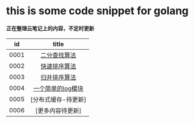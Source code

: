 # this is some code snippet for golang

#### 正在整理云笔记上的内容，不定时更新

|id|title|
|:---:|:---:|
|0001|[二分查找算法](https://github.com/lyx003288/golang/blob/master/0001.binary_search.go)|
|0002|[快速排序算法](https://github.com/lyx003288/golang/blob/master/0002.quick_sort.go)|
|0003|[归并排序算法](https://github.com/lyx003288/golang/blob/master/0003.merge_sort.go)|
|0004|[一个简单的log模块](https://github.com/lyx003288/golang/blob/master/0004.log.go)|
|0005|[分布式缓存-待更新]|
|0006|[更多内容待更新]|
